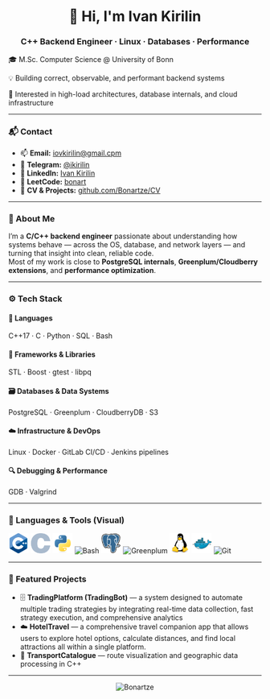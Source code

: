 <h1 align="center">👋 Hi, I'm Ivan Kirilin</h1>
<h3 align="center">C++ Backend Engineer · Linux · Databases · Performance</h3>

<p align="center">

🎓 M.Sc. Computer Science @ University of Bonn  
  
💡 Building correct, observable, and performant backend systems  

🚀 Interested in high-load architectures, database internals, and cloud infrastructure  
</p>

---

### 📬 Contact

- 📫 **Email:** iovkirilin@gmail.cpm  
- 💬 **Telegram:** [@ikirilin](https://t.me/ikirilin)  
- 💼 **LinkedIn:** [Ivan Kirilin](https://www.linkedin.com/in/ivan-kirilin-80a234321)  
- 🧩 **LeetCode:** [bonart](https://leetcode.com/u/bonart/)  
- 📄 **CV & Projects:** [github.com/Bonartze/CV](https://github.com/Bonartze/CV)

---

### 🧠 About Me

I’m a **C/C++ backend engineer** passionate about understanding how systems behave — across the OS, database, and network layers — and turning that insight into clean, reliable code.  
Most of my work is close to **PostgreSQL internals**, **Greenplum/Cloudberry extensions**, and **performance optimization**.  

---

### ⚙️ Tech Stack

#### 🧩 Languages
C++17 · C · Python · SQL · Bash  

#### 🧠 Frameworks & Libraries
STL · Boost · gtest · libpq  

#### 🗃️ Databases & Data Systems
PostgreSQL · Greenplum · CloudberryDB · S3  

#### ☁️ Infrastructure & DevOps
Linux · Docker · GitLab CI/CD · Jenkins pipelines  

#### 🔍 Debugging & Performance
GDB · Valgrind  

---

### 🧱 Languages & Tools (Visual)

<p align="left">
  <!-- Core -->
  <img src="https://raw.githubusercontent.com/devicons/devicon/master/icons/cplusplus/cplusplus-original.svg" alt="C++" width="40" height="40"/>
  <img src="https://raw.githubusercontent.com/devicons/devicon/master/icons/c/c-original.svg" alt="C" width="40" height="40"/>
  <img src="https://raw.githubusercontent.com/devicons/devicon/master/icons/python/python-original.svg" alt="Python" width="40" height="40"/>
  <img src="https://www.vectorlogo.zone/logos/gnu_bash/gnu_bash-icon.svg" alt="Bash" width="40" height="40"/>
  <!-- Databases -->
  <img src="https://raw.githubusercontent.com/devicons/devicon/master/icons/postgresql/postgresql-original.svg" alt="PostgreSQL" width="40" height="40"/>
  <img src="https://www.vectorlogo.zone/logos/greenplum/greenplum-ar21.svg" alt="Greenplum" width="40" height="40"/>
  <!-- Infra -->
  <img src="https://raw.githubusercontent.com/devicons/devicon/master/icons/linux/linux-original.svg" alt="Linux" width="40" height="40"/>
  <img src="https://raw.githubusercontent.com/devicons/devicon/master/icons/docker/docker-original.svg" alt="Docker" width="40" height="40"/>
  <!-- Tooling -->
  <img src="https://www.vectorlogo.zone/logos/git-scm/git-scm-icon.svg" alt="Git" width="40" height="40"/>
</p>

---

### 🧩 Featured Projects
- 🗄️ **TradingPlatform (TradingBot)** — a system designed to automate multiple trading strategies by integrating real-time data collection, fast strategy execution, and comprehensive analytics
- ☁️ **HotelTravel** — a comprehensive travel companion app that allows users to explore hotel options, calculate distances, and find local attractions all within a single platform.  
- 🧭 **TransportCatalogue** — route visualization and geographic data processing in C++  

---

<p align="center">
  <img src="https://komarev.com/ghpvc/?username=Bonartze&label=Profile%20views&color=0e75b6&style=flat" alt="Bonartze" />
</p>
